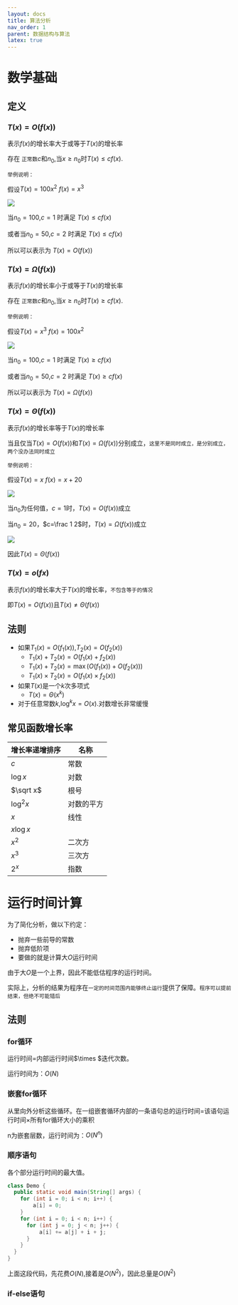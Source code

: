 ```yaml
---
layout: docs 
title: 算法分析 
nav_order: 1 
parent: 数据结构与算法 
latex: true
---
```


# 数学基础

## 定义

### $T(x)=O(f(x))$

表示$f(x)$的增长率大于或等于$T(x)$的增长率

存在 `正常数`$c$和$n_0,$当$x\geqslant n_0$时$T(x)\leqslant cf(x)$.

`举例说明：`

假设$T(x)=100x^2$ $f(x)=x^3$

![](https://cdn.jsdelivr.net/gh/guosonglu/images@master/blog-img/202109291442694.gif)

当$n_0=100$,$c=1$ 时满足 $T(x)\leqslant cf(x)$

或者当$n_0=50$,$c=2$ 时满足 $T(x)\leqslant cf(x)$

所以可以表示为 $T(x)=O(f(x))$

### $T(x)=\Omega(f(x))$

表示$f(x)$的增长率小于或等于$T(x)$的增长率

存在 `正常数`$c$和$n_0,$当$x\geqslant n_0$时$T(x)\geqslant cf(x)$.

`举例说明：`

假设$T(x)=x^3$ $f(x)=100x^2$

![](https://cdn.jsdelivr.net/gh/guosonglu/images@master/blog-img/202109291442694.gif)

当$n_0=100$,$c=1$ 时满足 $T(x)\geqslant cf(x)$

或者当$n_0=50$,$c=2$ 时满足 $T(x)\geqslant cf(x)$

所以可以表示为 $T(x)=\Omega(f(x))$

### $T(x)=\Theta(f(x))$

表示$f(x)$的增长率等于$T(x)$的增长率

当且仅当$T(x)=O(f(x))$和$T(x)=\Omega(f(x))$分别成立，`这里不是同时成立，是分别成立，两个没办法同时成立`

`举例说明：`

假设$T(x)=x$ $f(x)=x+20$

![](https://cdn.jsdelivr.net/gh/guosonglu/images@master/blog-img/202109291546016.gif)

当$n_0$为任何值，$c=1$时，$T(x)=O(f(x))$成立

当$n_0=20$，$c=\frac 1 2$时，$T(x)=\Omega(f(x))$成立

![](https://cdn.jsdelivr.net/gh/guosonglu/images@master/blog-img/202109291553170.gif)

因此$T(x)=\Theta(f(x))$

### $T(x)=o(fx)$

表示$f(x)$的增长率大于$T(x)$的增长率，`不包含等于的情况`

即$T(x)=O(f(x))$且$T(x)\neq\Theta(f(x))$

## 法则

- 如果$T_1(x)=O(f_1(x))$,$T_2(x)=O(f_2(x))$
  - $T_1(x)+T_2(x)=O(f_1(x)+f_2(x))$
  - $T_1(x)+T_2(x)=\max(O(f_1(x))+O(f_2(x)))$
  - $T_1(x)\times T_2(x)=O(f_1(x)\times f_2(x))$
- 如果$T(x)$是一个$k$次多项式
  - $T(x)=\Theta (x^k)$
- 对于任意常数$k$,$\log^k x=O(x)$.对数增长非常缓慢

## 常见函数增长率

| 增长率递增排序 | 名称       |
| -------------- | ---------- |
| $c$          | 常数       |
| $\log x$     | 对数       |
| $\sqrt x$    | 根号       |
| $\log^2 x$   | 对数的平方 |
| $x$          | 线性       |
| $x\log x$    |            |
| $x^2$        | 二次方     |
| $x^3$        | 三次方     |
| $2^x$        | 指数       |

# 运行时间计算

为了简化分析，做以下约定：
- 抛弃一些前导的常数
- 抛弃低阶项
- 要做的就是计算大$O$运行时间

由于大$O$是一个上界，因此不能低估程序的运行时间。

实际上，分析的结果为程序在`一定的时间范围内能够终止运行`提供了保障。`程序可以提前结束，但绝不可能错后`


## 法则

### for循环

运行时间=内部运行时间$\times $迭代次数。

运行时间为：$O(N)$

### 嵌套for循环

从里向外分析这些循环。在一组嵌套循环内部的一条语句总的运行时间=该语句运行时间$\times$所有for循环大小的乘积

n为嵌套层数，运行时间为：$O(N^n)$

### 顺序语句

各个部分运行时间的最大值。

```java
class Demo {
  public static void main(String[] args) {
    for (int i = 0; i < n; i++) {
        a[i] = 0;
    }
    for (int i = 0; i < n; i++) {
      for (int j = 0; j < n; j++) {
          a[i] += a[j] + i + j;
      }
    }
  }
}
```

上面这段代码，先花费$O(N)$,接着是$O(N^2)$，因此总量是$O(N^2)$

### if-else语句


